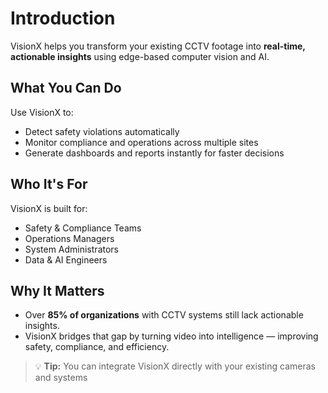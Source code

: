 # Introduction

VisionX helps you transform your existing CCTV footage into **real-time, actionable insights** using edge-based computer vision and AI.

## What You Can Do
Use VisionX to:
- Detect safety violations automatically
- Monitor compliance and operations across multiple sites
- Generate dashboards and reports instantly for faster decisions

## Who It's For
VisionX is built for:
- Safety & Compliance Teams
- Operations Managers
- System Administrators
- Data & AI Engineers

## Why It Matters
- Over **85% of organizations** with CCTV systems still lack actionable insights.
- VisionX bridges that gap by turning video into intelligence — improving safety, compliance, and efficiency.

> 💡 **Tip:** You can integrate VisionX directly with your existing cameras and systems
